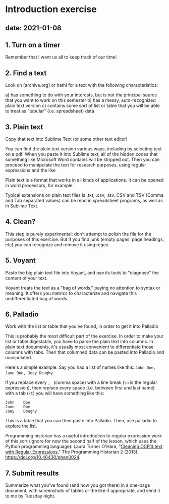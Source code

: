 # Introduction exercise
## date: 2021-01-08

## 1. Turn on a timer

Remember that I want us all to keep track of our time!


## 2. Find a text 

Look on [archive.org] or hathi for a text with the following characteristics: 

a) has something to do with your interests, but is not _the_ principal source that you want to work on this semester 
b) has a messy, auto-recognized plain text version
c) contains some sort of list or table that you will be able to treat as "tabular" (i.e. spreadsheet) data


## 3. Plain text

Copy that text into Sublime Text (or some other text editor)

You can find the plain text version various ways, including by selecting text on a pdf. When you paste it into Sublime text, all of the hidden codes that something like Microsoft Word contains will be stripped out. Then you can proceed to manipulate the text for research purposes, using regular expressions and the like

Plain text is a format that works in all kinds of applications. It can be opened in word processors, for example.

Typical extensions on plain text files is .txt, .csv, .tsv. CSV and TSV (Comma and Tab separated values) can be read in spreadsheet programs, as well as in Sublime Text.


## 4. Clean?

This step is purely experimental: don't attempt to polish the file for the purposes of this exercise. But if you find junk (empty pages, page headings, etc) you can recognize and remove it using regex.


## 5. Voyant

Paste the big plain text file into Voyant, and use its tools to "diagnose" the content of your text.

Voyant treats the text as a "bag of words," paying no attention to syntax or meaning. It offers you metrics to characterize and navigate this undifferentiated bag of words.


## 6. Palladio

Work with the list or table that you've found, in order to get it into Palladio

This is probably the most difficult part of the exercise. In order to make your list or table digestable, you have to parse the plain text into columns. In plain text documents, it's usually most convenient to differentiate those columns with tabs. Then that columned data can be pasted into Palladio and manipulated.

Here's a simple example. Say you had a list of names like this: `John Doe, Jane Doe, Joey Doughy`.

If you replace every `, ` (comma space) with a line break (`\n` is the regular expression), then replace every space (i.e. between first and last name) with a tab (`\t`) you will have something like this:

```
John	Doe
Jane	Doe
Joey	Doughy
```

This is a table that you can then paste into Palladio. Then, use palladio to explore the list.

Programming historian has a useful introduction to regular expression work of this sort (ignore for now the second half of the lesson, which uses the Python programming language): Laura Turner O'Hara, "[Cleaning OCR’d text with Regular Expressions](https://programminghistorian.org/en/lessons/cleaning-ocrd-text-with-regular-expressions)," The Programming Historian 2 (2013), https://doi.org/10.46430/phen0024.


## 7. Submit results

Summarize what you've found (and how you got there) in a one-page document, with screenshots of tables or the like if appropriate, and send it to me by Tuesday night.
